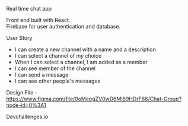 Real time chat app

Front end built with React.\
Firebase for user authentication and database.

User Story

- I can create a new channel with a name and a description
- I can select a channel of my choice
- When I can select a channel, I am added as a member
- I can see member of the channel
- I can send a message
- I can see other people's messages

Design File - https://www.figma.com/file/0oMeogZV0wD6Ml69HDrF66/Chat-Group?node-id=0%3A1

Devchallenges.io
